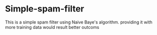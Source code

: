 # Simple-spam-filter

This is a simple spam filter using Naive Baye's algorithm. providing it with more training data would result better outcoms
